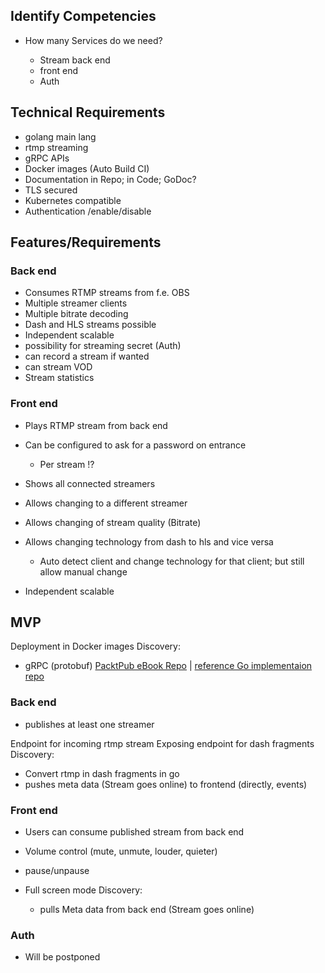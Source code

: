 ## Identify Competencies
* How many Services do we need?
  
  * Stream back end
  * front end
  * Auth

## Technical Requirements
* golang main lang
* rtmp streaming
* gRPC APIs
* Docker images (Auto Build CI)
* Documentation in Repo; in Code; GoDoc?
* TLS secured
* Kubernetes compatible
* Authentication /enable/disable

## Features/Requirements
### Back end
* Consumes RTMP streams from f.e. OBS
* Multiple streamer clients
* Multiple bitrate decoding
* Dash and HLS streams possible
* Independent scalable
* possibility for streaming secret (Auth)
* can record a stream if wanted
* can stream VOD
* Stream statistics

### Front end
* Plays RTMP stream from back end
* Can be configured to ask for a password on entrance   
  * Per stream !?
* Shows all connected streamers
* Allows changing to a different streamer
* Allows changing of stream quality (Bitrate)
* Allows changing technology from dash to hls and vice versa
  
  * Auto detect client and change technology for that client; but still allow manual change
* Independent scalable

## MVP
Deployment in Docker images
Discovery:

* gRPC (protobuf) [PacktPub eBook Repo](https://github.com/PacktPublishing/-gRPC-Golang-Master-Class-Build-Modern-API-and-Microservices) |
  [reference Go implementaion repo](https://github.com/grpc/grpc-go)

### Back end
* publishes at least one streamer

Endpoint for incoming rtmp stream
Exposing endpoint for dash fragments
Discovery:

* Convert rtmp in dash fragments in go
* pushes meta data (Stream goes online) to frontend (directly, events)

### Front end
* Users can consume published stream from back end
* Volume control (mute, unmute, louder, quieter)
* pause/unpause
* Full screen mode
  Discovery:
  
  * pulls Meta data from back end (Stream goes online)

### Auth
* Will be postponed

